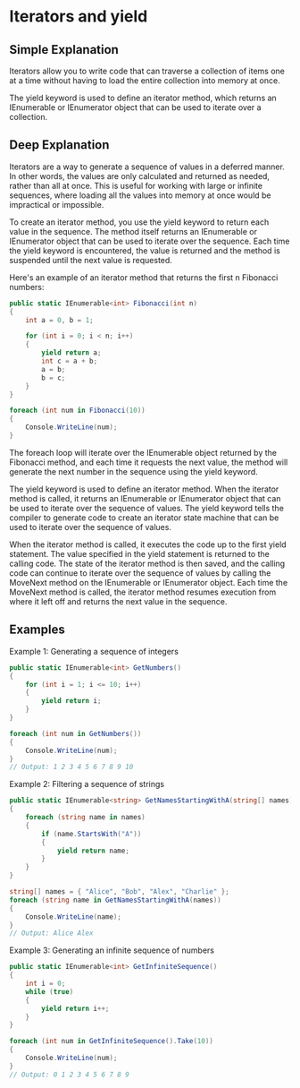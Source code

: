 # Iterators and yield

## Simple Explanation

Iterators allow you to write code that can traverse a collection of items one at a time without having to load the entire collection into memory at once. 

The yield keyword is used to define an iterator method, which returns an IEnumerable or IEnumerator object that can be used to iterate over a collection.

## Deep Explanation

Iterators are a way to generate a sequence of values in a deferred manner. In other words, the values are only calculated and returned as needed, rather than all at once. This is useful for working with large or infinite sequences, where loading all the values into memory at once would be impractical or impossible.

To create an iterator method, you use the yield keyword to return each value in the sequence. The method itself returns an IEnumerable or IEnumerator object that can be used to iterate over the sequence. Each time the yield keyword is encountered, the value is returned and the method is suspended until the next value is requested.

Here's an example of an iterator method that returns the first n Fibonacci numbers:

```C#
public static IEnumerable<int> Fibonacci(int n)
{
    int a = 0, b = 1;

    for (int i = 0; i < n; i++)
    {
        yield return a;
        int c = a + b;
        a = b;
        b = c;
    }
}

foreach (int num in Fibonacci(10))
{
    Console.WriteLine(num);
}
```

The foreach loop will iterate over the IEnumerable object returned by the Fibonacci method, and each time it requests the next value, the method will generate the next number in the sequence using the yield keyword.

The yield keyword is used to define an iterator method. When the iterator method is called, it returns an IEnumerable or IEnumerator object that can be used to iterate over the sequence of values. The yield keyword tells the compiler to generate code to create an iterator state machine that can be used to iterate over the sequence of values.

When the iterator method is called, it executes the code up to the first yield statement. The value specified in the yield statement is returned to the calling code. The state of the iterator method is then saved, and the calling code can continue to iterate over the sequence of values by calling the MoveNext method on the IEnumerable or IEnumerator object. Each time the MoveNext method is called, the iterator method resumes execution from where it left off and returns the next value in the sequence.

## Examples

Example 1: Generating a sequence of integers

```C#
public static IEnumerable<int> GetNumbers()
{
    for (int i = 1; i <= 10; i++)
    {
        yield return i;
    }
}

foreach (int num in GetNumbers())
{
    Console.WriteLine(num);
}
// Output: 1 2 3 4 5 6 7 8 9 10
```

Example 2: Filtering a sequence of strings

```C#
public static IEnumerable<string> GetNamesStartingWithA(string[] names)
{
    foreach (string name in names)
    {
        if (name.StartsWith("A"))
        {
            yield return name;
        }
    }
}

string[] names = { "Alice", "Bob", "Alex", "Charlie" };
foreach (string name in GetNamesStartingWithA(names))
{
    Console.WriteLine(name);
}
// Output: Alice Alex
```

Example 3: Generating an infinite sequence of numbers

```C#
public static IEnumerable<int> GetInfiniteSequence()
{
    int i = 0;
    while (true)
    {
        yield return i++;
    }
}

foreach (int num in GetInfiniteSequence().Take(10))
{
    Console.WriteLine(num);
}
// Output: 0 1 2 3 4 5 6 7 8 9
```